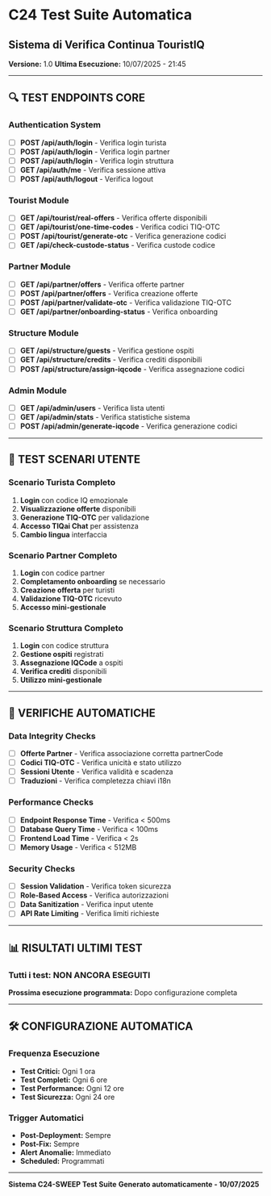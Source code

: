 # C24 Test Suite Automatica
## Sistema di Verifica Continua TouristIQ

**Versione:** 1.0
**Ultima Esecuzione:** 10/07/2025 - 21:45

---

## 🔍 TEST ENDPOINTS CORE

### Authentication System
- [ ] **POST /api/auth/login** - Verifica login turista
- [ ] **POST /api/auth/login** - Verifica login partner  
- [ ] **POST /api/auth/login** - Verifica login struttura
- [ ] **GET /api/auth/me** - Verifica sessione attiva
- [ ] **POST /api/auth/logout** - Verifica logout

### Tourist Module
- [ ] **GET /api/tourist/real-offers** - Verifica offerte disponibili
- [ ] **GET /api/tourist/one-time-codes** - Verifica codici TIQ-OTC
- [ ] **POST /api/tourist/generate-otc** - Verifica generazione codici
- [ ] **GET /api/check-custode-status** - Verifica custode codice

### Partner Module  
- [ ] **GET /api/partner/offers** - Verifica offerte partner
- [ ] **POST /api/partner/offers** - Verifica creazione offerte
- [ ] **POST /api/partner/validate-otc** - Verifica validazione TIQ-OTC
- [ ] **GET /api/partner/onboarding-status** - Verifica onboarding

### Structure Module
- [ ] **GET /api/structure/guests** - Verifica gestione ospiti
- [ ] **GET /api/structure/credits** - Verifica crediti disponibili
- [ ] **POST /api/structure/assign-iqcode** - Verifica assegnazione codici

### Admin Module
- [ ] **GET /api/admin/users** - Verifica lista utenti
- [ ] **GET /api/admin/stats** - Verifica statistiche sistema
- [ ] **POST /api/admin/generate-iqcode** - Verifica generazione codici

---

## 🎯 TEST SCENARI UTENTE

### Scenario Turista Completo
1. **Login** con codice IQ emozionale
2. **Visualizzazione offerte** disponibili
3. **Generazione TIQ-OTC** per validazione
4. **Accesso TIQai Chat** per assistenza
5. **Cambio lingua** interfaccia

### Scenario Partner Completo
1. **Login** con codice partner
2. **Completamento onboarding** se necessario
3. **Creazione offerta** per turisti
4. **Validazione TIQ-OTC** ricevuto
5. **Accesso mini-gestionale**

### Scenario Struttura Completo
1. **Login** con codice struttura
2. **Gestione ospiti** registrati
3. **Assegnazione IQCode** a ospiti
4. **Verifica crediti** disponibili
5. **Utilizzo mini-gestionale**

---

## 🔄 VERIFICHE AUTOMATICHE

### Data Integrity Checks
- [ ] **Offerte Partner** - Verifica associazione corretta partnerCode
- [ ] **Codici TIQ-OTC** - Verifica unicità e stato utilizzo
- [ ] **Sessioni Utente** - Verifica validità e scadenza
- [ ] **Traduzioni** - Verifica completezza chiavi i18n

### Performance Checks
- [ ] **Endpoint Response Time** - Verifica < 500ms
- [ ] **Database Query Time** - Verifica < 100ms
- [ ] **Frontend Load Time** - Verifica < 2s
- [ ] **Memory Usage** - Verifica < 512MB

### Security Checks
- [ ] **Session Validation** - Verifica token sicurezza
- [ ] **Role-Based Access** - Verifica autorizzazioni
- [ ] **Data Sanitization** - Verifica input utente
- [ ] **API Rate Limiting** - Verifica limiti richieste

---

## 📊 RISULTATI ULTIMI TEST

### Tutti i test: **NON ANCORA ESEGUITI**
**Prossima esecuzione programmata:** Dopo configurazione completa

---

## 🛠️ CONFIGURAZIONE AUTOMATICA

### Frequenza Esecuzione
- **Test Critici:** Ogni 1 ora
- **Test Completi:** Ogni 6 ore  
- **Test Performance:** Ogni 12 ore
- **Test Sicurezza:** Ogni 24 ore

### Trigger Automatici
- **Post-Deployment:** Sempre
- **Post-Fix:** Sempre
- **Alert Anomalie:** Immediato
- **Scheduled:** Programmati

---

**Sistema C24-SWEEP Test Suite**
**Generato automaticamente - 10/07/2025**